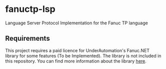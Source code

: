 # fanuctp-lsp

Language Server Protocol Implementation for the Fanuc TP language

## Requirements

This project requires a paid licence for UnderAutomation's Fanuc.NET library for some features (To be Implemented). The library is not included in this repository. You can find more information about the library [here](https://underautomation.com/fanuc-net/).
